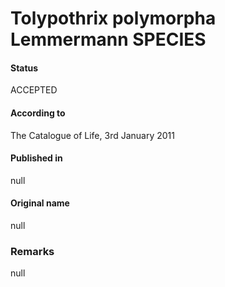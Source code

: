 # Tolypothrix polymorpha Lemmermann SPECIES

#### Status
ACCEPTED

#### According to
The Catalogue of Life, 3rd January 2011

#### Published in
null

#### Original name
null

### Remarks
null